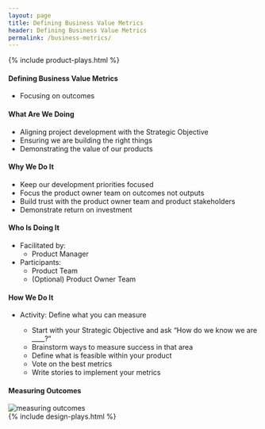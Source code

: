 ```yaml
---
layout: page
title: Defining Business Value Metrics
header: Defining Business Value Metrics
permalink: /business-metrics/
---
```

<div class="row">
    <div class="col-md-3">
        {% include product-plays.html %}
    </div>
    <div class="col-md-6">
        <h4 class="Definition" id="Definition">
            Defining Business Value Metrics
        </h4>
		<uL>
			<li>Focusing on outcomes</li>
		</ul>
        <h4 class="What" id="What">
            What Are We Doing
        </h4>
	        <ul>
                <li>Aligning project development with the Strategic Objective</li>
                <li>Ensuring we are building the right things</li>
                <li>Demonstrating the value of our products</li>
	        </ul>
        <h4 class="Why" id="Why">
            Why We Do It
        </h4>
            <ul>
                <li>Keep our development priorities focused</li>
                <li>Focus the product owner team on outcomes not outputs</li>
                <li>Build trust with the product owner team and product stakeholders</li>
                <li>Demonstrate return on investment</li>
	        </ul>
        <h4 class="Who" id="Who">
            Who Is Doing It
        </h4>
            <ul>
                <li>Facilitated by:
                    <ul>
                        <li>Product Manager</li>
                    </ul>
                </li>
                <li>Participants:
    	            <ul>
        	            <li>Product Team</li>
        	            <li>(Optional) Product Owner Team</li>
    	            </ul>
                </li>
            </ul>    
        <h4 class="How" id="How">
            How We Do It
        </h4>
            <ul>
                <li class="Define" id="Define">Activity: Define what you can measure</li>
                    <ul>
                        <li>Start with your Strategic Objective and ask “How do we know we are ____?”</li>
                        <li>Brainstorm ways to measure success in that area</li>
                        <li>Define what is feasible within your product</li>
                        <li>Vote on the best metrics</li>
                        <li>Write stories to implement your metrics</li>
                    </ul>
            </ul>
            <h4 class="measuring" id="measuring">
                Measuring Outcomes        
                </h4>
            <img src="../images/measuringoutcomes.png" alt="measuring outcomes"/>
    </div>
    <div class="col-md-3">
        {% include design-plays.html %}
    </div>
</div>
